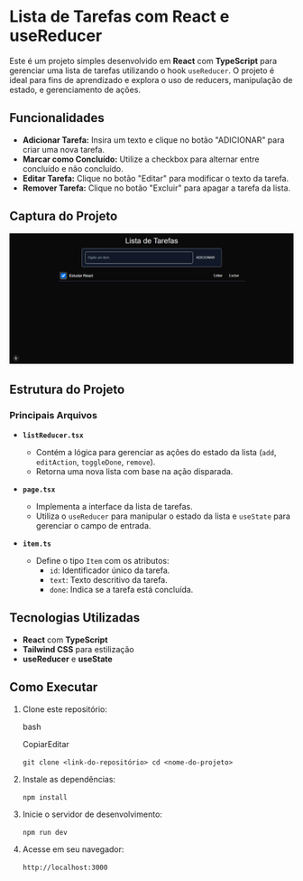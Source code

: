 # Lista de Tarefas com React e useReducer

Este é um projeto simples desenvolvido em **React** com **TypeScript** para gerenciar uma lista de tarefas utilizando o hook `useReducer`. O projeto é ideal para fins de aprendizado e explora o uso de reducers, manipulação de estado, e gerenciamento de ações.

## Funcionalidades

-   **Adicionar Tarefa:** Insira um texto e clique no botão "ADICIONAR" para criar uma nova tarefa.
-   **Marcar como Concluído:** Utilize a checkbox para alternar entre concluído e não concluído.
-   **Editar Tarefa:** Clique no botão "Editar" para modificar o texto da tarefa.
-   **Remover Tarefa:** Clique no botão "Excluir" para apagar a tarefa da lista.

## Captura do Projeto
<img src="/public/assets/captura_projeto.png"></img>

## Estrutura do Projeto

### Principais Arquivos

-   **`listReducer.tsx`**
    
    -   Contém a lógica para gerenciar as ações do estado da lista (`add`, `editAction`, `toggleDone`, `remove`).
    -   Retorna uma nova lista com base na ação disparada.
-   **`page.tsx`**
    
    -   Implementa a interface da lista de tarefas.
    -   Utiliza o `useReducer` para manipular o estado da lista e `useState` para gerenciar o campo de entrada.
-   **`item.ts`**
    
    -   Define o tipo `Item` com os atributos:
        -   `id`: Identificador único da tarefa.
        -   `text`: Texto descritivo da tarefa.
        -   `done`: Indica se a tarefa está concluída.

## Tecnologias Utilizadas

-   **React** com **TypeScript**
-   **Tailwind CSS** para estilização
-   **useReducer** e **useState**

## Como Executar

1.  Clone este repositório:
    
    bash
    
    CopiarEditar
    
    `git clone <link-do-repositório>
    cd <nome-do-projeto>` 
    
2.  Instale as dependências:
        
    `npm install` 
    
3.  Inicie o servidor de desenvolvimento:
    
    `npm run dev` 
    
4.  Acesse em seu navegador:
    
    
    `http://localhost:3000`